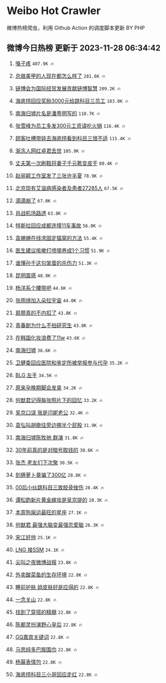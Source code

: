 # Weibo Hot Crawler 



微博热榜爬虫，利用 Github Action 的调度脚本更新 BY PHP 


## 微博今日热榜 更新于 2023-11-28 06:34:42 
1. [嗓子疼](https://s.weibo.com/weibo?q=%E5%97%93%E5%AD%90%E7%96%BC&t=31&band_rank=1&Refer=top) `407.9K 🔥` 

1. [总做美甲的人现在都怎么样了](https://s.weibo.com/weibo?q=%23%E6%80%BB%E5%81%9A%E7%BE%8E%E7%94%B2%E7%9A%84%E4%BA%BA%E7%8E%B0%E5%9C%A8%E9%83%BD%E6%80%8E%E4%B9%88%E6%A0%B7%E4%BA%86%23&t=31&band_rank=2&Refer=top) `281.6K 🔥` 

1. [链博会为国际经贸发展贡献链博智慧](https://s.weibo.com/weibo?q=%23%E9%93%BE%E5%8D%9A%E4%BC%9A%E4%B8%BA%E5%9B%BD%E9%99%85%E7%BB%8F%E8%B4%B8%E5%8F%91%E5%B1%95%E8%B4%A1%E7%8C%AE%E9%93%BE%E5%8D%9A%E6%99%BA%E6%85%A7%23&t=31&band_rank=3&Refer=top) `209.2K 🔥` 

1. [海底捞回应奖励3000元给跳科目三员工](https://s.weibo.com/weibo?q=%23%E6%B5%B7%E5%BA%95%E6%8D%9E%E5%9B%9E%E5%BA%94%E5%A5%96%E5%8A%B13000%E5%85%83%E7%BB%99%E8%B7%B3%E7%A7%91%E7%9B%AE%E4%B8%89%E5%91%98%E5%B7%A5%23&t=31&band_rank=4&Refer=top) `183.0K 🔥` 

1. [南海归墟片名是潘粤明写的](https://s.weibo.com/weibo?q=%23%E5%8D%97%E6%B5%B7%E5%BD%92%E5%A2%9F%E7%89%87%E5%90%8D%E6%98%AF%E6%BD%98%E7%B2%A4%E6%98%8E%E5%86%99%E7%9A%84%23&t=31&band_rank=5&Refer=top) `118.7K 🔥` 

1. [张雪峰为员工多发300元工资请吃火锅](https://s.weibo.com/weibo?q=%23%E5%BC%A0%E9%9B%AA%E5%B3%B0%E4%B8%BA%E5%91%98%E5%B7%A5%E5%A4%9A%E5%8F%91300%E5%85%83%E5%B7%A5%E8%B5%84%E8%AF%B7%E5%90%83%E7%81%AB%E9%94%85%23&t=31&band_rank=6&Refer=top) `116.4K 🔥` 

1. [顾客吐槽带娃去海底捞看到科目三很不适](https://s.weibo.com/weibo?q=%23%E9%A1%BE%E5%AE%A2%E5%90%90%E6%A7%BD%E5%B8%A6%E5%A8%83%E5%8E%BB%E6%B5%B7%E5%BA%95%E6%8D%9E%E7%9C%8B%E5%88%B0%E7%A7%91%E7%9B%AE%E4%B8%89%E5%BE%88%E4%B8%8D%E9%80%82%23&t=31&band_rank=7&Refer=top) `115.4K 🔥` 

1. [渐冻人网红卓君去世](https://s.weibo.com/weibo?q=%23%E6%B8%90%E5%86%BB%E4%BA%BA%E7%BD%91%E7%BA%A2%E5%8D%93%E5%90%9B%E5%8E%BB%E4%B8%96%23&t=31&band_rank=8&Refer=top) `105.9K 🔥` 

1. [丈夫第一次刷鞋将妻子千元靴变皮干](https://s.weibo.com/weibo?q=%23%E4%B8%88%E5%A4%AB%E7%AC%AC%E4%B8%80%E6%AC%A1%E5%88%B7%E9%9E%8B%E5%B0%86%E5%A6%BB%E5%AD%90%E5%8D%83%E5%85%83%E9%9D%B4%E5%8F%98%E7%9A%AE%E5%B9%B2%23&t=31&band_rank=9&Refer=top) `80.4K 🔥` 

1. [赵丽颖工作室发了三张许半夏](https://s.weibo.com/weibo?q=%23%E8%B5%B5%E4%B8%BD%E9%A2%96%E5%B7%A5%E4%BD%9C%E5%AE%A4%E5%8F%91%E4%BA%86%E4%B8%89%E5%BC%A0%E8%AE%B8%E5%8D%8A%E5%A4%8F%23&t=31&band_rank=10&Refer=top) `78.9K 🔥` 

1. [北京现有艾滋病感染者及患者27285人](https://s.weibo.com/weibo?q=%23%E5%8C%97%E4%BA%AC%E7%8E%B0%E6%9C%89%E8%89%BE%E6%BB%8B%E7%97%85%E6%84%9F%E6%9F%93%E8%80%85%E5%8F%8A%E6%82%A3%E8%80%8527285%E4%BA%BA%23&t=31&band_rank=11&Refer=top) `67.5K 🔥` 

1. [滴滴崩了](https://s.weibo.com/weibo?q=%E6%BB%B4%E6%BB%B4%E5%B4%A9%E4%BA%86&t=31&band_rank=12&Refer=top) `67.0K 🔥` 

1. [肖战机场路透](https://s.weibo.com/weibo?q=%E8%82%96%E6%88%98%E6%9C%BA%E5%9C%BA%E8%B7%AF%E9%80%8F&t=31&band_rank=13&Refer=top) `63.8K 🔥` 

1. [特斯拉回应成都连撞11车事故](https://s.weibo.com/weibo?q=%23%E7%89%B9%E6%96%AF%E6%8B%89%E5%9B%9E%E5%BA%94%E6%88%90%E9%83%BD%E8%BF%9E%E6%92%9E11%E8%BD%A6%E4%BA%8B%E6%95%85%23&t=31&band_rank=14&Refer=top) `56.0K 🔥` 

1. [袁姗姗在线求固定猫窝的方法](https://s.weibo.com/weibo?q=%23%E8%A2%81%E5%A7%97%E5%A7%97%E5%9C%A8%E7%BA%BF%E6%B1%82%E5%9B%BA%E5%AE%9A%E7%8C%AB%E7%AA%9D%E7%9A%84%E6%96%B9%E6%B3%95%23&t=31&band_rank=15&Refer=top) `55.4K 🔥` 

1. [医生建议咳嗽打喷嚏养成1个习惯](https://s.weibo.com/weibo?q=%23%E5%8C%BB%E7%94%9F%E5%BB%BA%E8%AE%AE%E5%92%B3%E5%97%BD%E6%89%93%E5%96%B7%E5%9A%8F%E5%85%BB%E6%88%901%E4%B8%AA%E4%B9%A0%E6%83%AF%23&t=31&band_rank=16&Refer=top) `51.9K 🔥` 

1. [谁懂孙千这句笨蛋的杀伤力](https://s.weibo.com/weibo?q=%E8%B0%81%E6%87%82%E5%AD%99%E5%8D%83%E8%BF%99%E5%8F%A5%E7%AC%A8%E8%9B%8B%E7%9A%84%E6%9D%80%E4%BC%A4%E5%8A%9B&t=31&band_rank=17&Refer=top) `51.3K 🔥` 

1. [昆明震感](https://s.weibo.com/weibo?q=%E6%98%86%E6%98%8E%E9%9C%87%E6%84%9F&t=31&band_rank=18&Refer=top) `48.9K 🔥` 

1. [杨洋系个腰带吧](https://s.weibo.com/weibo?q=%23%E6%9D%A8%E6%B4%8B%E7%B3%BB%E4%B8%AA%E8%85%B0%E5%B8%A6%E5%90%A7%23&t=31&band_rank=19&Refer=top) `44.6K 🔥` 

1. [张雨绮加入朵拉宇宙](https://s.weibo.com/weibo?q=%23%E5%BC%A0%E9%9B%A8%E7%BB%AE%E5%8A%A0%E5%85%A5%E6%9C%B5%E6%8B%89%E5%AE%87%E5%AE%99%23&t=31&band_rank=20&Refer=top) `44.0K 🔥` 

1. [肩膀真的不内扣了](https://s.weibo.com/weibo?q=%23%E8%82%A9%E8%86%80%E7%9C%9F%E7%9A%84%E4%B8%8D%E5%86%85%E6%89%A3%E4%BA%86%23&t=31&band_rank=21&Refer=top) `43.8K 🔥` 

1. [青春剧为什么不拍研究生](https://s.weibo.com/weibo?q=%23%E9%9D%92%E6%98%A5%E5%89%A7%E4%B8%BA%E4%BB%80%E4%B9%88%E4%B8%8D%E6%8B%8D%E7%A0%94%E7%A9%B6%E7%94%9F%23&t=31&band_rank=22&Refer=top) `43.8K 🔥` 

1. [在韩国化妆浪费了11w](https://s.weibo.com/weibo?q=%E5%9C%A8%E9%9F%A9%E5%9B%BD%E5%8C%96%E5%A6%86%E6%B5%AA%E8%B4%B9%E4%BA%8611w&t=31&band_rank=23&Refer=top) `43.6K 🔥` 

1. [南海归墟](https://s.weibo.com/weibo?q=%E5%8D%97%E6%B5%B7%E5%BD%92%E5%A2%9F&t=31&band_rank=24&Refer=top) `36.6K 🔥` 

1. [卫健委回应医院和鉴定所被举报参与代孕](https://s.weibo.com/weibo?q=%23%E5%8D%AB%E5%81%A5%E5%A7%94%E5%9B%9E%E5%BA%94%E5%8C%BB%E9%99%A2%E5%92%8C%E9%89%B4%E5%AE%9A%E6%89%80%E8%A2%AB%E4%B8%BE%E6%8A%A5%E5%8F%82%E4%B8%8E%E4%BB%A3%E5%AD%95%23&t=31&band_rank=25&Refer=top) `35.2K 🔥` 

1. [BLG 左手](https://s.weibo.com/weibo?q=BLG%20%E5%B7%A6%E6%89%8B&t=31&band_rank=26&Refer=top) `34.5K 🔥` 

1. [原来孕晚期脚会发臭](https://s.weibo.com/weibo?q=%E5%8E%9F%E6%9D%A5%E5%AD%95%E6%99%9A%E6%9C%9F%E8%84%9A%E4%BC%9A%E5%8F%91%E8%87%AD&t=31&band_rank=27&Refer=top) `34.2K 🔥` 

1. [何猷君记得每张照片下的回忆](https://s.weibo.com/weibo?q=%E4%BD%95%E7%8C%B7%E5%90%9B%E8%AE%B0%E5%BE%97%E6%AF%8F%E5%BC%A0%E7%85%A7%E7%89%87%E4%B8%8B%E7%9A%84%E5%9B%9E%E5%BF%86&t=31&band_rank=28&Refer=top) `33.2K 🔥` 

1. [吴京口误 我是闫妮老公](https://s.weibo.com/weibo?q=%E5%90%B4%E4%BA%AC%E5%8F%A3%E8%AF%AF%20%E6%88%91%E6%98%AF%E9%97%AB%E5%A6%AE%E8%80%81%E5%85%AC&t=31&band_rank=29&Refer=top) `32.4K 🔥` 

1. [袁弘叫胡歌往旁边挪半个屁股](https://s.weibo.com/weibo?q=%23%E8%A2%81%E5%BC%98%E5%8F%AB%E8%83%A1%E6%AD%8C%E5%BE%80%E6%97%81%E8%BE%B9%E6%8C%AA%E5%8D%8A%E4%B8%AA%E5%B1%81%E8%82%A1%23&t=31&band_rank=30&Refer=top) `31.9K 🔥` 

1. [南海归墟陈牧驰 群演](https://s.weibo.com/weibo?q=%E5%8D%97%E6%B5%B7%E5%BD%92%E5%A2%9F%E9%99%88%E7%89%A7%E9%A9%B0%20%E7%BE%A4%E6%BC%94&t=31&band_rank=31&Refer=top) `31.8K 🔥` 

1. [30年前真的是对暗号取钱的](https://s.weibo.com/weibo?q=%2330%E5%B9%B4%E5%89%8D%E7%9C%9F%E7%9A%84%E6%98%AF%E5%AF%B9%E6%9A%97%E5%8F%B7%E5%8F%96%E9%92%B1%E7%9A%84%23&t=31&band_rank=32&Refer=top) `30.6K 🔥` 

1. [张杰 老友们下次聚](https://s.weibo.com/weibo?q=%E5%BC%A0%E6%9D%B0%20%E8%80%81%E5%8F%8B%E4%BB%AC%E4%B8%8B%E6%AC%A1%E8%81%9A&t=31&band_rank=33&Refer=top) `30.5K 🔥` 

1. [刻俩萝卜章骗了300亿](https://s.weibo.com/weibo?q=%23%E5%88%BB%E4%BF%A9%E8%90%9D%E5%8D%9C%E7%AB%A0%E9%AA%97%E4%BA%86300%E4%BA%BF%23&t=31&band_rank=34&Refer=top) `28.8K 🔥` 

1. [00后小伙跳科目三致胫骨挫伤](https://s.weibo.com/weibo?q=%2300%E5%90%8E%E5%B0%8F%E4%BC%99%E8%B7%B3%E7%A7%91%E7%9B%AE%E4%B8%89%E8%87%B4%E8%83%AB%E9%AA%A8%E6%8C%AB%E4%BC%A4%23&t=31&band_rank=35&Refer=top) `28.4K 🔥` 

1. [谭松韵新片黄金嫁妆是吴京提的](https://s.weibo.com/weibo?q=%E8%B0%AD%E6%9D%BE%E9%9F%B5%E6%96%B0%E7%89%87%E9%BB%84%E9%87%91%E5%AB%81%E5%A6%86%E6%98%AF%E5%90%B4%E4%BA%AC%E6%8F%90%E7%9A%84&t=31&band_rank=36&Refer=top) `28.3K 🔥` 

1. [本周狗屎运最旺的星座](https://s.weibo.com/weibo?q=%E6%9C%AC%E5%91%A8%E7%8B%97%E5%B1%8E%E8%BF%90%E6%9C%80%E6%97%BA%E7%9A%84%E6%98%9F%E5%BA%A7&t=31&band_rank=37&Refer=top) `27.1K 🔥` 

1. [何猷君 最强大脑变最强恋爱脑](https://s.weibo.com/weibo?q=%E4%BD%95%E7%8C%B7%E5%90%9B%20%E6%9C%80%E5%BC%BA%E5%A4%A7%E8%84%91%E5%8F%98%E6%9C%80%E5%BC%BA%E6%81%8B%E7%88%B1%E8%84%91&t=31&band_rank=38&Refer=top) `26.3K 🔥` 

1. [宋江好帅](https://s.weibo.com/weibo?q=%E5%AE%8B%E6%B1%9F%E5%A5%BD%E5%B8%85&t=31&band_rank=39&Refer=top) `25.1K 🔥` 

1. [LNG 接SSM](https://s.weibo.com/weibo?q=LNG%20%E6%8E%A5SSM&t=31&band_rank=40&Refer=top) `24.1K 🔥` 

1. [尖叫之夜微博战报](https://s.weibo.com/weibo?q=%23%E5%B0%96%E5%8F%AB%E4%B9%8B%E5%A4%9C%E5%BE%AE%E5%8D%9A%E6%88%98%E6%8A%A5%23&t=31&band_rank=41&Refer=top) `23.8K 🔥` 

1. [外卖酸菜鱼的生存环境](https://s.weibo.com/weibo?q=%E5%A4%96%E5%8D%96%E9%85%B8%E8%8F%9C%E9%B1%BC%E7%9A%84%E7%94%9F%E5%AD%98%E7%8E%AF%E5%A2%83&t=31&band_rank=42&Refer=top) `22.8K 🔥` 

1. [睡前护肤 姐皮肤好是应得的](https://s.weibo.com/weibo?q=%E7%9D%A1%E5%89%8D%E6%8A%A4%E8%82%A4%20%E5%A7%90%E7%9A%AE%E8%82%A4%E5%A5%BD%E6%98%AF%E5%BA%94%E5%BE%97%E7%9A%84&t=31&band_rank=43&Refer=top) `22.8K 🔥` 

1. [一念关山](https://s.weibo.com/weibo?q=%E4%B8%80%E5%BF%B5%E5%85%B3%E5%B1%B1&t=31&band_rank=44&Refer=top) `22.8K 🔥` 

1. [找到了穿搭的精髓](https://s.weibo.com/weibo?q=%E6%89%BE%E5%88%B0%E4%BA%86%E7%A9%BF%E6%90%AD%E7%9A%84%E7%B2%BE%E9%AB%93&t=31&band_rank=45&Refer=top) `22.8K 🔥` 

1. [陈都灵扮演野心皇后](https://s.weibo.com/weibo?q=%E9%99%88%E9%83%BD%E7%81%B5%E6%89%AE%E6%BC%94%E9%87%8E%E5%BF%83%E7%9A%87%E5%90%8E&t=31&band_rank=46&Refer=top) `22.8K 🔥` 

1. [GQ嘉宾关键词](https://s.weibo.com/weibo?q=%23GQ%E5%98%89%E5%AE%BE%E5%85%B3%E9%94%AE%E8%AF%8D%23&t=31&band_rank=47&Refer=top) `22.8K 🔥` 

1. [马思纯多巴胺围巾](https://s.weibo.com/weibo?q=%23%E9%A9%AC%E6%80%9D%E7%BA%AF%E5%A4%9A%E5%B7%B4%E8%83%BA%E5%9B%B4%E5%B7%BE%23&t=31&band_rank=48&Refer=top) `22.8K 🔥` 

1. [杨幂表情包](https://s.weibo.com/weibo?q=%E6%9D%A8%E5%B9%82%E8%A1%A8%E6%83%85%E5%8C%85&t=31&band_rank=49&Refer=top) `22.8K 🔥` 

1. [海底捞科目三小哥回应走红](https://s.weibo.com/weibo?q=%23%E6%B5%B7%E5%BA%95%E6%8D%9E%E7%A7%91%E7%9B%AE%E4%B8%89%E5%B0%8F%E5%93%A5%E5%9B%9E%E5%BA%94%E8%B5%B0%E7%BA%A2%23&t=31&band_rank=50&Refer=top) `22.8K 🔥` 


